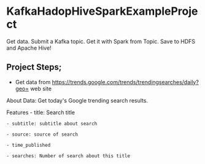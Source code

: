 # KafkaHadopHiveSparkExampleProject
Get data. Submit a Kafka topic. Get it with Spark from Topic. Save to HDFS and Apache Hive!

## Project Steps;
- Get data from https://trends.google.com/trends/trendingsearches/daily?geo= web site 

About Data:
  Get today's Google trending search results.
  
  Features
    - title: Search title
    
    - subtitle: subtitle about search
    
    - source: source of search
    
    - time_published
    
    - searches: Number of search about this title
    
